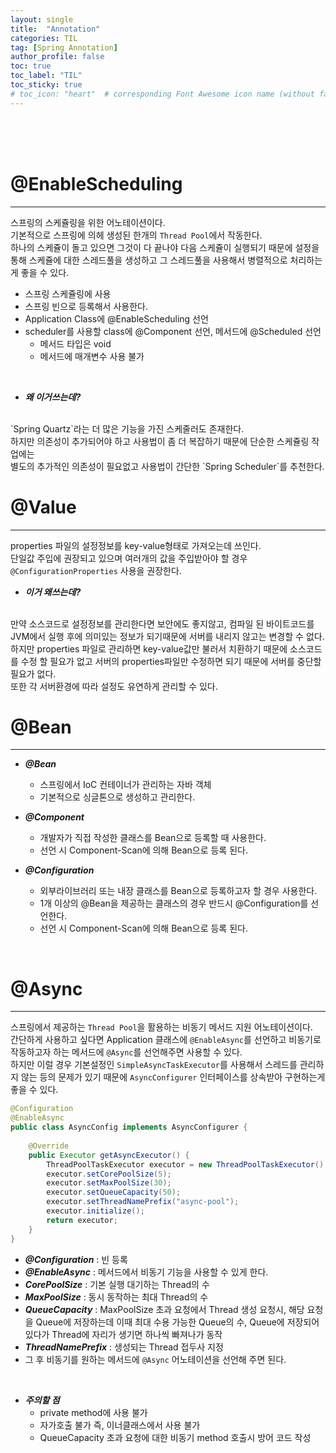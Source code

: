 ```yaml
---
layout: single
title:  "Annotation"
categories: TIL
tag: [Spring Annotation]
author_profile: false
toc: true
toc_label: "TIL"
toc_sticky: true
# toc_icon: "heart"  # corresponding Font Awesome icon name (without fa prefix)
---
```

<br><br><br>



# @EnableScheduling
---
스프링의 스케쥴링을 위한 어노테이션이다.
<br>
기본적으로 스프링에 의헤 생성된 한개의 `Thread Pool`에서 작동한다. 
<br>
하나의 스케쥴이 돌고 있으면 그것이 다 끝나야 다음 스케쥴이 실행되기 때문에 설정을 통해 스케쥴에 대한 스레드풀을 생성하고 
그 스레드풀을 사용해서 병렬적으로 처리하는게 좋을 수 있다.

* 스프링 스케쥴링에 사용
* 스프링 빈으로 등록해서 사용한다.
* Application Class에 @EnableScheduling 선언
* scheduler를 사용할 class에 @Component 선언, 메서드에 @Scheduled 선언
	* 메서드 타입은 void
	* 메서드에 매개변수 사용 불가

<br>

* ***왜 이거쓰는데?***
<br>
	`Spring Quartz`라는 더 많은 기능을 가진 스케줄러도 존재한다.
	<br>
	하지만 의존성이 추가되어야 하고 사용법이 좀 더 복잡하기 때문에 단순한 스케쥴링 작업에는 
	<br>
	별도의 추가적인 의존성이 필요없고 사용법이 간단한 `Spring Scheduler`를 추천한다.

<br>

# @Value
---
properties 파일의 설정정보를 key-value형태로 가져오는데 쓰인다.
<br>
단일값 주입에 권장되고 있으며 여러개의 값을 주입받아야 할 경우
<br>
`@ConfigurationProperties` 사용을 권장한다.


* ***이거 왜쓰는데?***
<br>
	만약 소스코드로 설정정보를 관리한다면 보안에도 좋지않고, 컴파일 된 바이트코드를 JVM에서 실행 후에 의미있는 정보가 되기때문에 서버를 내리지 않고는 변경할 수 없다.
	<br>
	하지만 properties 파일로 관리하면 key-value값만 불러서 치환하기 때문에 소스코드를 수정 할 필요가 없고 서버의 properties파일만 수정하면 되기 때문에 서버를 중단할 필요가 없다.
	<br>
	또한 각 서버환경에 따라 설정도 유연하게 관리할 수 있다.

<br>

# @Bean
---
* ***@Bean***
	* 스프링에서 IoC 컨테이너가 관리하는 자바 객체
	* 기본적으로 싱글톤으로 생성하고 관리한다.

* ***@Component***
	* 개발자가 직접 작성한 클래스를 Bean으로 등록할 때 사용한다.
	* 선언 시 Component-Scan에 의해 Bean으로 등록 된다.

* ***@Configuration***
	* 외부라이브러리 또는 내장 클래스를 Bean으로 등록하고자 할 경우 사용한다.
	* 1개 이상의 @Bean을 제공하는 클래스의 경우 반드시 @Configuration를 선언한다.
	* 선언 시 Component-Scan에 의해 Bean으로 등록 된다.

<br>

# @Async
---
스프링에서 제공하는 `Thread Pool`을 활용하는 비동기 메서드 지원 어노테이션이다.
<br>
간단하게 사용하고 싶다면 Application 클래스에 `@EnableAsync`를 선언하고 비동기로 작동하고자 하는 메서드에 `@Async`를 선언해주면 사용할 수 있다.
<br>
하지만 이럴 경우 기본설정인 `SimpleAsyncTaskExecutor`를 사용해서 스레드를 관리하지 않는 등의 문제가 있기 때문에 `AsyncConfigurer` 인터페이스를 상속받아 구현하는게 좋을 수 있다.

```java
@Configuration
@EnableAsync
public class AsyncConfig implements AsyncConfigurer {
	
	@Override
    public Executor getAsyncExecutor() {
        ThreadPoolTaskExecutor executor = new ThreadPoolTaskExecutor();
        executor.setCorePoolSize(5);
        executor.setMaxPoolSize(30);
        executor.setQueueCapacity(50);
        executor.setThreadNamePrefix("async-pool");
        executor.initialize();
        return executor;
    }
}
```

* ***@Configuration*** : 빈 등록
* ***@EnableAsync*** : 메서드에서 비동기 기능을 사용할 수 있게 한다.
* ***CorePoolSize*** : 기본 실행 대기하는 Thread의 수
* ***MaxPoolSize*** : 동시 동작하는 최대 Thread의 수
* ***QueueCapacity*** : MaxPoolSize 초과 요청에서 Thread 생성 요청시,  해당 요청을 Queue에 저장하는데 이때 최대 수용 가능한 Queue의 수,   Queue에 저장되어있다가 Thread에 자리가 생기면 하나씩 빠져나가 동작
* ***ThreadNamePrefix*** : 생성되는 Thread 접두사 지정
* 그 후 비동기를 원하는 메서드에 `@Async` 어노테이션을 선언해 주면 된다.

<br>

* ***주의할 점***
	* private method에 사용 불가
	* 자가호출 불가 즉, 이너클래스에서 사용 불가
	* QueueCapacity 초과 요청에 대한 비동기 method 호출시 방어 코드 작성